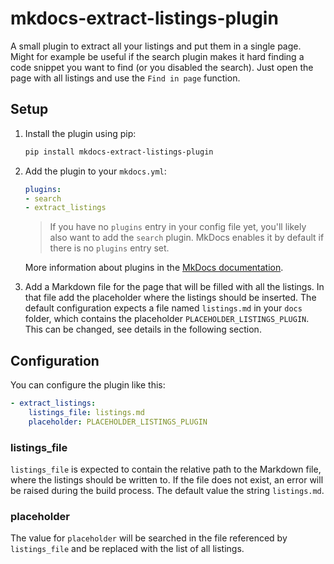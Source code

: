# mkdocs-extract-listings-plugin

A small plugin to extract all your listings and put them in a single page.
Might for example be useful if the search plugin makes it hard finding a code snippet you want to find (or you disabled the search).
Just open the page with all listings and use the `Find in page` function.

## Setup

1. Install the plugin using pip:

    ```bash
    pip install mkdocs-extract-listings-plugin
    ```

2. Add the plugin to your `mkdocs.yml`:

    ```yaml
    plugins:
    - search
    - extract_listings
    ```

    > If you have no `plugins` entry in your config file yet, you'll likely also want to add the `search` plugin. MkDocs enables it by default if there is no `plugins` entry set.

    More information about plugins in the [MkDocs documentation](http://www.mkdocs.org/user-guide/plugins/).

3. Add a Markdown file for the page that will be filled with all the listings.
    In that file add the placeholder where the listings should be inserted.
    The default configuration expects a file named `listings.md` in your `docs` folder, which contains the placeholder `PLACEHOLDER_LISTINGS_PLUGIN`.
    This can be changed, see details in the following section.

## Configuration

You can configure the plugin like this:
```yaml
- extract_listings:
    listings_file: listings.md
    placeholder: PLACEHOLDER_LISTINGS_PLUGIN
```

### listings_file

`listings_file` is expected to contain the relative path to the Markdown file, where the listings should be written to.
If the file does not exist, an error will be raised during the build process.
The default value the string `listings.md`.

### placeholder

The value for `placeholder` will be searched in the file referenced by `listings_file` and be replaced with the list of all listings.

